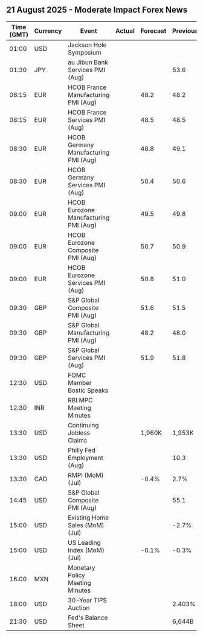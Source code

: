 ## 21 August 2025 - Moderate Impact Forex News

| Time (GMT) | Currency | Event | Actual | Forecast | Previous |
|------|----------|-------|--------|----------|----------|
| 01:00 | USD | Jackson Hole Symposium |  |  |  |
| 01:30 | JPY | au Jibun Bank Services PMI (Aug) |  |  | 53.6 |
| 08:15 | EUR | HCOB France Manufacturing PMI (Aug) |  | 48.2 | 48.2 |
| 08:15 | EUR | HCOB France Services PMI (Aug) |  | 48.5 | 48.5 |
| 08:30 | EUR | HCOB Germany Manufacturing PMI (Aug) |  | 48.8 | 49.1 |
| 08:30 | EUR | HCOB Germany Services PMI (Aug) |  | 50.4 | 50.6 |
| 09:00 | EUR | HCOB Eurozone Manufacturing PMI (Aug) |  | 49.5 | 49.8 |
| 09:00 | EUR | HCOB Eurozone Composite PMI (Aug) |  | 50.7 | 50.9 |
| 09:00 | EUR | HCOB Eurozone Services PMI (Aug) |  | 50.8 | 51.0 |
| 09:30 | GBP | S&P Global Composite PMI (Aug) |  | 51.6 | 51.5 |
| 09:30 | GBP | S&P Global Manufacturing PMI (Aug) |  | 48.2 | 48.0 |
| 09:30 | GBP | S&P Global Services PMI (Aug) |  | 51.9 | 51.8 |
| 12:30 | USD | FOMC Member Bostic Speaks |  |  |  |
| 12:30 | INR | RBI MPC Meeting Minutes |  |  |  |
| 13:30 | USD | Continuing Jobless Claims |  | 1,960K | 1,953K |
| 13:30 | USD | Philly Fed Employment (Aug) |  |  | 10.3 |
| 13:30 | CAD | RMPI (MoM) (Jul) |  | -0.4% | 2.7% |
| 14:45 | USD | S&P Global Composite PMI (Aug) |  |  | 55.1 |
| 15:00 | USD | Existing Home Sales (MoM) (Jul) |  |  | -2.7% |
| 15:00 | USD | US Leading Index (MoM) (Jul) |  | -0.1% | -0.3% |
| 16:00 | MXN | Monetary Policy Meeting Minutes |  |  |  |
| 18:00 | USD | 30-Year TIPS Auction |  |  | 2.403% |
| 21:30 | USD | Fed's Balance Sheet |  |  | 6,644B |
